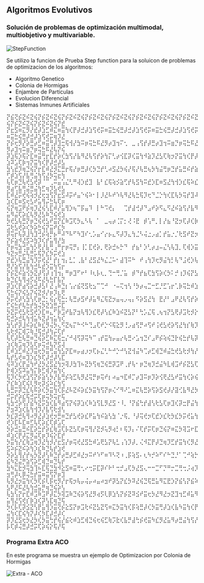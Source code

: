 ## Algoritmos Evolutivos
### Solución de problemas de optimización multimodal, multiobjetivo y multivariable.

![StepFunction](https://user-images.githubusercontent.com/92269511/235036896-a5e4cef1-0320-4f76-a1cc-4f6ffa0c0021.png)

Se utilizo la funcion de Prueba Step function para la soluicon de problemas de optimizacion de los algoritmos:
- Algoritmo Genetico
- Colonia de Hormigas
- Enjambre de Partículas
- Evolucion Diferencial
- Sistemas Inmunes Artificiales

⡝⣮⢝⡮⣝⠮⣝⢮⡝⡮⣝⠮⣝⢮⡝⡮⣝⠮⣝⢮⡝⡮⣝⠮⣝⢮⡝⡮⣝⠮⣝⢮⡝⡮⣝⠮⣝⢮⡝⡮⣝⠮⣝⢮⡝⡮⣝⠮⣝⢮⡝⡮⣝⠮⣝⢮⡝⡮⣝⠮⣝⢮⡝⣞
⡝⣖⣫⠶⣍⡻⡜⣞⡼⣱⣋⠾⣍⠶⣭⢳⢎⡟⡼⣚⡼⣱⢫⢞⡭⠶⣭⣓⢮⣛⡼⣚⡼⣱⢫⢞⡭⠶⣭⣓⢮⣛⡼⣚⡼⣱⢫⢞⡭⠶⣭⣓⢮⣛⡼⣚⡼⣱⢫⢞⡭⢶⡹⣜
⡝⡮⢖⡻⡜⡵⣛⡴⣋⠶⣭⢛⡼⣹⣒⢯⢺⡜⣳⠭⡶⢭⣓⠯⣜⡻⡴⣹⢲⠍⢂⠀⣀⢠⢫⡞⡼⣛⡴⣹⢲⠭⣶⡙⡶⢭⣓⠯⣜⡻⡴⣹⢲⠭⣶⡙⡶⢭⣓⠯⣜⢧⡝⢮
⡽⣱⢯⡱⢯⡕⣏⠶⣭⢛⡖⣏⡞⡵⢎⣳⢫⡜⣧⠻⣜⢧⢫⡞⡵⢳⡍⢃⡴⢪⣏⡽⢎⣭⢳⠺⣵⡹⣜⣣⢏⢷⡲⡝⣭⢳⢎⡟⡼⣱⠽⣡⢏⡷⢲⡝⣭⢳⢎⡟⡼⣚⡼⣣
⣳⢣⣞⡹⢶⣙⢮⡝⡖⣏⠾⣜⡺⣍⣛⡖⢯⡜⡶⣛⡼⢎⡳⣙⡞⢃⠴⣫⣜⡳⢮⡜⢯⡜⢧⣛⢦⡳⢳⣬⢛⡶⣙⡞⣥⣛⠮⡞⣵⢋⡾⣱⢫⡜⣧⢛⣬⢳⢫⣜⡳⢭⣖⢳
⢧⢏⡶⣙⢧⢞⣣⢞⡽⠈⠉⢀⠭⣤⢡⣌⢃⠛⢼⡱⣞⣹⠀⣧⠃⣎⢯⢵⡪⣵⢋⡞⢧⣫⢳⠭⣞⡱⣏⠶⣫⣜⢳⢺⡱⣎⢯⠵⣎⡻⣴⢋⣧⢛⣬⣛⣬⢳⣋⢶⡹⣣⢞⣣
⣏⠾⣜⡭⢞⢮⢵⡺⣜⢖⣲⢫⡝⣖⣫⠼⡭⠞⣤⠑⢮⠵⠂⡇⡸⣜⠧⠞⠱⢧⠻⣜⢧⣓⢯⡹⢖⠙⣈⡑⢳⢎⣏⢧⡳⢭⡞⣹⠼⣱⢎⣏⠶⣫⢖⣣⠞⣥⢻⡬⣓⢧⢏⡶
⢮⡝⢶⣩⠟⡮⢶⡹⣜⢮⢣⣏⠾⡜⣥⢻⡱⢦⠉⡯⣤⠹⠀⡇⠓⠩⢞⡄⠀⠀⢉⡞⣼⢚⡼⠙⣠⠞⡵⠫⣄⠫⣜⠮⣵⢫⡜⣧⠻⣥⠻⣬⢏⡵⣎⢧⡻⣜⣣⠷⣙⢮⢞⣱
⡳⢞⣣⢧⣛⡝⡶⣙⢮⢞⣣⠞⣭⡝⣎⠷⣩⢏⡳⣄⠣⢧⠀⠁⠀⣀⢤⡴⢈⡍⡂⢜⠨⣟⠀⡾⢡⠛⡀⡇⡜⣦⠘⣝⡲⢏⡼⢎⡷⣩⢗⣣⢞⡵⢎⡳⡵⣓⢮⡝⣭⠞⣎⡳
⡽⢭⡖⢧⡽⣸⢳⣹⢚⡮⢵⡛⡦⠛⠼⠙⠧⠋⠳⣹⠎⢂⡡⣤⠊⡔⡦⣄⠫⡼⡹⣄⢳⣈⠣⢬⣐⡠⣴⡁⡞⣥⡐⡈⢗⣫⠞⣝⡲⡝⡮⣵⠺⣜⣫⠵⣳⡹⢎⡞⣥⢻⡜⣳
⡝⡶⢭⣳⢚⣥⢳⡣⢟⡜⣧⢛⢠⠛⡖⡶⢭⡛⡄⢸⡁⣏⢞⡵⡀⢟⡵⣚⠦⡓⠙⠀⡞⣦⠃⡱⢃⡴⣰⠤⣌⢣⢧⣹⡀⢏⢾⡱⣭⠳⣝⡲⣛⡬⢧⣛⡥⢯⡝⣎⡳⡭⢞⣱
⡝⣞⡱⢧⣛⣬⢳⡹⡭⢞⣜⠃⡞⡆⢲⡄⣃⡁⢀⣧⠃⣜⣫⣜⠳⣌⣈⠥⠂⣼⢹⠭⠓⠀⠞⢠⢳⡹⢖⡻⣬⢳⡃⢧⠙⣨⢞⡱⢧⡻⡜⣵⢫⡜⣧⢳⣚⠧⣞⡱⣭⢳⢫⡖
⡝⡮⣝⠮⣵⢪⡳⣝⡼⢫⡼⢰⢹⢲⡄⠛⡶⣹⠋⠖⠃⠸⢆⡧⢆⡀⢙⠒⢛⡈⣥⠀⡾⠙⡞⣦⢏⣳⢫⡵⢎⡳⠅⡚⢰⡹⢮⡝⣣⠷⣙⣎⢧⢻⢴⡫⣜⠯⣜⢧⣓⡏⣧⡝
⡽⣱⢎⡟⣴⢫⡵⣚⡼⣣⠇⣜⢠⠷⣙⡆⢡⡔⣮⢝⣫⢗⣢⠉⢉⠚⠀⠐⠤⢍⢲⢣⠘⡳⡴⢤⣉⠒⣋⡘⣋⢡⡖⢁⡷⢭⣓⠾⣱⢫⣓⢮⡝⢮⣣⡝⢮⣝⡺⡜⡶⡹⣆⢟
⡳⡭⢞⡼⢣⣳⢣⢏⡶⣙⡂⢮⡔⢯⣓⡂⢧⣛⡴⣫⠞⡼⣥⠻⣌⢯⣝⡲⣤⢤⡠⢤⡄⠫⡵⣫⣜⢳⠀⣟⡜⠃⣠⠟⣜⢧⢫⡞⡵⣋⢮⣓⡞⢧⣓⡞⣳⢬⡳⣝⣱⣛⡬⣏
⡳⣝⡭⢞⣣⢗⣫⢞⡱⣏⠶⣄⠋⡷⣩⠞⣧⡝⣲⢧⢻⡱⣎⢟⡼⢣⣎⠷⣱⠮⣝⣣⡝⠃⢓⡡⣌⢯⢀⢦⢲⡝⣣⢟⡼⣩⢗⡺⡕⢯⣚⡵⣚⢧⢳⢺⣥⠳⣝⡼⢲⣥⢳⢎
⣳⢣⡞⡽⣸⠮⡵⣎⠷⣎⡻⢬⡳⢄⠫⣝⢦⡍⠓⠪⠓⢙⣠⢏⠞⡑⠪⢯⣕⡻⢘⡠⣴⢫⡛⠴⢫⠞⢨⢞⣣⢞⡵⢫⣜⢳⡎⢷⡹⣣⢗⡺⣍⢾⡩⢷⣘⢯⣚⡼⢳⡬⢏⡞
⢧⢏⡼⣓⢧⣛⠶⣙⢮⡵⣋⠷⣍⢯⣒⡌⠚⢼⢫⡽⢭⠳⠉⢠⡞⣭⢳⡤⣤⡔⢧⣛⠔⣡⢲⣙⠎⣠⠟⡮⢵⢮⣙⡗⢮⣓⡞⢧⡽⣱⢎⢷⣩⢶⡹⣣⢏⡶⢭⣚⢧⡝⣫⢼
⣏⠾⣱⣋⠾⣜⡹⣭⢖⡳⣭⢛⣬⢳⣣⡝⣏⠶⡤⣴⡰⡲⢏⡦⣌⢃⠓⠚⡑⠚⢣⣝⢺⣬⠳⢉⡴⣋⢾⣙⠾⣬⣓⢞⣣⢗⡺⢳⡜⢧⡞⣣⢞⠶⣹⡱⣎⡳⢏⡼⣚⡼⢣⣏
⢮⠽⣱⢎⡟⣬⢳⠞⣜⡳⣜⣫⣜⢳⡲⢽⡸⣳⢹⠦⣝⡳⢫⢶⣙⢮⣛⡽⣩⠟⢀⡞⢧⠂⡶⣙⢶⡹⣚⣬⠳⣇⢾⣩⠞⡮⣝⣣⢏⡗⢾⡱⣫⠽⣥⢳⡍⡷⣋⢾⡱⣭⢳⢎
⢯⡹⢎⡳⢞⣱⢫⡝⡮⣵⢣⡳⡜⣧⢛⡮⢵⣋⢧⡻⣜⢭⡛⡶⢭⠞⡆⠴⣤⠲⣏⠾⡉⡴⣹⠭⡶⡹⡵⢪⢟⣜⣣⠞⣭⢳⢎⡵⢮⡝⣎⠷⣱⢏⢮⢇⡻⢖⡽⣪⠵⣎⣳⢫
⢧⣛⡭⡽⣙⣎⢧⠯⡵⢎⡳⣭⢳⢎⡯⣜⠧⣝⠮⡵⣎⡳⣭⢳⢫⡝⡶⢌⠊⠻⠜⣁⠶⣍⢧⣛⡵⢫⡵⣫⢞⡼⡜⣽⢊⣧⠻⣜⡳⣚⡭⡞⡵⣎⢯⣚⡭⢏⡶⢭⡳⢭⡖⢯
⢧⣳⢚⡵⢫⡜⣮⠳⣝⡭⣳⢎⣧⠻⣴⢫⡝⢮⡽⣱⢎⠷⣱⢫⣇⡻⣜⣫⠐⠸⡀⠘⡝⣮⢓⡞⣼⢣⢗⣣⢏⡶⣹⢎⡽⣒⡟⣬⢳⡝⣲⠽⣱⢎⣧⢳⢺⡹⡜⣧⢫⢗⣺⢣
⡳⣎⡽⣚⢧⢻⠴⡻⣜⡼⣱⢞⡲⣛⠶⣙⡞⣣⢞⡵⣎⠟⣥⢳⠮⣵⢣⣳⠈⡐⢯⡀⠘⡼⢭⢞⡲⢏⣞⡱⣎⢗⡳⣎⡳⡭⢞⣥⢳⢞⡱⣏⠧⣏⠶⣋⢧⢏⡵⣎⢏⡾⣡⢏
⡳⡵⣚⣥⣛⠮⣏⡵⣓⡞⡵⣎⢷⣩⢏⡧⣝⣣⢏⡶⢭⢻⡜⣝⡺⢥⡻⢴⡃⠆⢯⡹⡄⠌⢏⡞⡭⢏⡶⣙⢮⡝⠶⣍⡳⢽⣩⠖⣏⠾⣱⢎⡟⡼⣍⡻⣬⢏⡶⡹⢮⡕⣏⡞
⡳⣭⢳⡜⣎⢷⣩⢶⡹⣜⢳⡺⡜⣖⣫⡜⡶⢭⢞⣜⣫⣓⠾⣡⢟⣣⡝⢧⣃⢠⢱⡹⡼⡀⢌⠺⣍⡟⡼⣙⢶⡹⣋⡞⣭⢳⢎⡻⣜⣫⠵⡮⣝⠮⡵⢳⡱⣎⠷⣙⢧⡞⣱⢞
⡳⡵⣣⢻⡜⡞⢦⡳⣝⡼⢣⠷⣙⡞⡴⣛⡼⣋⠾⣜⡲⠭⠞⠱⠋⠶⠹⠣⢝⠰⢀⡯⢵⣫⠄⢆⠳⡚⠵⠋⠎⠓⣙⡘⠁⢉⠚⢵⡓⣮⠳⣝⣬⡛⣵⢫⡵⣋⢾⣙⠶⣙⢧⡞
⣳⠳⣍⣗⡺⢭⣳⢹⠦⣏⢯⣙⣳⠺⣕⣫⠶⣭⢛⢂⠔⢒⡭⣏⡽⠎⠗⠃⢒⡚⣠⢏⡳⣜⣫⢄⠒⠒⣉⠋⡙⠛⡒⣉⢛⢒⡨⢴⡹⣲⢛⡼⢆⡿⢬⣓⡞⣭⠶⣭⢫⡝⡶⣹
⢧⡻⣜⡲⣭⢳⢎⡳⢏⡮⢇⡯⢖⡻⡜⡖⢯⡲⢧⡤⢬⡤⠴⣤⠴⣲⠞⡽⣣⡝⣎⡳⠽⣜⢮⣙⢯⣛⣥⠻⣍⣟⡱⡝⣮⢣⡝⣮⠵⣣⠟⣜⠯⣜⢧⢳⣚⣥⡛⢶⣙⢮⡵⢣
⢧⣳⢣⡝⡖⣏⠾⣩⠷⣩⠟⡼⣍⡳⢽⣩⠷⣙⢮⡵⢫⣜⡻⢴⡫⢇⡿⣱⢣⡝⡮⣝⠽⣪⠞⣭⢖⡳⣜⠻⣜⡲⣝⣹⢲⣋⠾⣥⠻⣥⢻⣜⢫⢞⡎⡷⣱⢎⡽⢣⣏⢶⣙⢯
⡳⢎⡧⢏⡽⣪⣝⢣⡟⣥⢻⡱⣭⢝⡮⣕⣫⡝⡶⣩⢗⠮⣝⣣⣝⢫⠶⣍⡳⣭⢳⢎⡯⢵⣛⡼⢎⡳⣭⢛⡼⣱⢎⣧⠳⣭⢳⢎⡟⣬⢳⢎⣏⢮⢳⡝⡼⢎⡳⣏⡼⣚⡼⢎
⡽⡹⣜⣫⢖⡳⣜⡳⢎⡳⣭⢓⡞⢮⡜⣮⢕⠾⣱⣋⢾⣙⢮⢖⢮⣋⢷⡩⣗⢎⣧⡛⣼⢓⡮⢞⣭⠳⣎⡻⣜⣥⠻⡴⣛⣬⢳⢫⡜⡧⢏⡾⢬⣛⡼⣚⡭⢏⡵⢮⡕⢯⡜⢯

### Programa Extra ACO
En este programa se muestra un ejemplo de Optimizacion por Colonia de Hormigas

![Extra - ACO](https://user-images.githubusercontent.com/92269511/235329591-63610996-076b-401f-9f8f-03c457aca95c.png)
